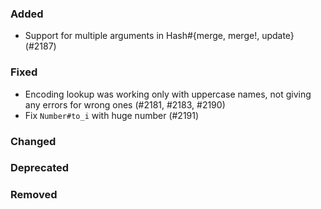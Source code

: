 ### Added

- Support for multiple arguments in Hash#{merge, merge!, update} (#2187)

### Fixed

- Encoding lookup was working only with uppercase names, not giving any errors for wrong ones (#2181, #2183, #2190)
- Fix `Number#to_i` with huge number (#2191)

### Changed
### Deprecated
### Removed
